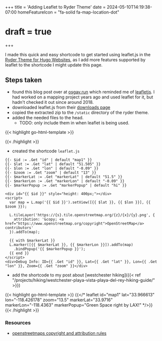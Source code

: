 +++
title = 'Adding Leaflet to Ryder Theme'
date = 2024-05-10T14:19:38-07:00
homeFeatureIcon = "fa-solid fa-map-location-dot"
# draft = true
+++

I made this quick and easy shortcode to get started using leaflet.js in the [Ryder Theme for Hugo Websites](https://arts-link.github.io/ryder/), as I add more features supported by leaflet to the shortcode I might update this page. 

## Steps taken

- found this blog post over at [osgav.run](https://osgav.run/lab/hugo-leaflet-integration.html) which reminded me of [leafletjs](https://leafletjs.com/). I had worked on a mapping project years ago and used leaflet for it, but hadn't checked it out since around 2018.
- downloaded leaflet.js from their [downloads page](https://leafletjs.com/download.html)
- copied the extracted zip to the `/static` directory of the ryder theme.
- added the needed files to the head. 
  - TODO: only include them in when leaflet is being used.

{{< highlight go-html-template >}}
<link rel="stylesheet" href="{{ site.BaseURL}}leaflet/leaflet.css" />
<script src="{{ site.BaseURL}}leaflet/leaflet.js"></script>
{{< /highlight >}}

- created the shortcode `leaflet.js`
```go-html-template
{{- $id := .Get "id" | default "map1" }}
{{- $lat := .Get "lat" | default "51.505" }} 
{{- $lon := .Get "lon" | default "-0.09" }} 
{{- $zoom := .Get "zoom" | default "13" }} 
{{- $markerLat := .Get "markerLat" | default "51.5" }} 
{{- $markerLon := .Get "markerLon" | default "-0.09" }} 
{{- $markerPopup := .Get "markerPopup" | default "hi" }}

<div id="{{ $id }}" style="height: 400px;"></div>
<script>
  var map = L.map('{{ $id }}').setView([{{ $lat }}, {{ $lon }}], {{ $zoom }});

  L.tileLayer('https://{s}.tile.openstreetmap.org/{z}/{x}/{y}.png', {
    attribution: '&copy; <a href="https://www.openstreetmap.org/copyright">OpenStreetMap</a> contributors'
  }).addTo(map);

  {{ with $markerLat }}
  L.marker([{{ $markerLat }}, {{ $markerLon }}]).addTo(map)
    .bindPopup('{{ $markerPopup }}');
  {{ end }}
</script>
<div>Debug Info: ID={{ .Get "id" }}, Lat={{ .Get "lat" }}, Lon={{ .Get "lon" }}, Zoom={{ .Get "zoom" }}</div>
```
- add the shortcode to my post about [westchester hiking]({{< ref "/projects/hiking/westchester-playa-vista-playa-del-rey-hiking-guide/" >}})

{{< highlight go-html-template >}}
{{</* leaflet id="map1" lat="33.966613" lon="-118.426178" zoom="13.5" markerLat="33.9716" markerLon="-118.4363" markerPopup="Green Space right by LAX!" */>}}
{{< /highlight >}}

### Resources

- [openstreetmaps copyright and attribution rules](https://www.openstreetmap.org/copyright)